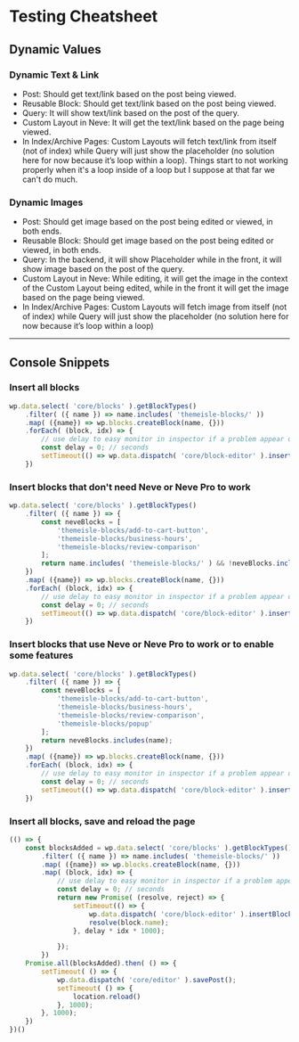 # Testing Cheatsheet

## Dynamic Values

### Dynamic Text & Link

- Post: Should get text/link based on the post being viewed.
- Reusable Block: Should get text/link based on the post being viewed.
- Query: It will show text/link based on the post of the query.
- Custom Layout in Neve: It will get the text/link based on the page being viewed.
- In Index/Archive Pages: Custom Layouts will fetch text/link from itself (not of index) while Query will just show the placeholder (no solution here for now because it’s loop within a loop). Things start to not working properly when it's a loop inside of a loop but I suppose at that far we can't do much.

### Dynamic Images

- Post: Should get image based on the post being edited or viewed, in both ends.
- Reusable Block: Should get image based on the post being edited or viewed, in both ends.
- Query: In the backend, it will show Placeholder while in the front, it will show image based on the post of the query.
- Custom Layout in Neve: While editing, it will get the image in the context of the Custom Layout being edited, while in the front it will get the image based on the page being viewed.
- In Index/Archive Pages: Custom Layouts will fetch image from itself (not of index) while Query will just show the placeholder (no solution here for now because it’s loop within a loop)

---

## Console Snippets

### Insert all blocks

```javascript
wp.data.select( 'core/blocks' ).getBlockTypes()
	.filter( ({ name }) => name.includes( 'themeisle-blocks/' ))
	.map( ({name}) => wp.blocks.createBlock(name, {}))
	.forEach( (block, idx) => {
		// use delay to easy monitor in inspector if a problem appear during a block insertion
		const delay = 0; // seconds
		setTimeout(() => wp.data.dispatch( 'core/block-editor' ).insertBlock(block), delay * idx * 1000);
	})
```

### Insert blocks that don't need Neve or Neve Pro to work
```javascript
wp.data.select( 'core/blocks' ).getBlockTypes()
	.filter( ({ name }) => {
		const neveBlocks = [
			'themeisle-blocks/add-to-cart-button',
			'themeisle-blocks/business-hours',
			'themeisle-blocks/review-comparison'
		];
		return name.includes( 'themeisle-blocks/' ) && !neveBlocks.includes(name);	
	})
	.map( ({name}) => wp.blocks.createBlock(name, {}))
	.forEach( (block, idx) => {
		// use delay to easy monitor in inspector if a problem appear during a block insertion
		const delay = 0; // seconds
		setTimeout(() => wp.data.dispatch( 'core/block-editor' ).insertBlock(block), delay * idx * 1000);
	})
```

### Insert blocks that use Neve or Neve Pro to work or to enable some features 

```javascript
wp.data.select( 'core/blocks' ).getBlockTypes()
	.filter( ({ name }) => {
		const neveBlocks = [
			'themeisle-blocks/add-to-cart-button',
			'themeisle-blocks/business-hours',
			'themeisle-blocks/review-comparison',
			'themeisle-blocks/popup'
		];
		return neveBlocks.includes(name);	
	})
	.map( ({name}) => wp.blocks.createBlock(name, {}))
	.forEach( (block, idx) => {
		// use delay to easy monitor in inspector if a problem appear during a block insertion
		const delay = 0; // seconds
		setTimeout(() => wp.data.dispatch( 'core/block-editor' ).insertBlock(block), delay * idx * 1000);
	})
```

### Insert all blocks, save and reload the page

```javascript
(() => {
	const blocksAdded = wp.data.select( 'core/blocks' ).getBlockTypes()
		.filter( ({ name }) => name.includes( 'themeisle-blocks/' ))
		.map( ({name}) => wp.blocks.createBlock(name, {}))
		.map( (block, idx) => {
			// use delay to easy monitor in inspector if a problem appear during a block insertion
			const delay = 0; // seconds
			return new Promise( (resolve, reject) => {
				setTimeout(() => { 
					wp.data.dispatch( 'core/block-editor' ).insertBlock(block);
					resolve(block.name);
				}, delay * idx * 1000);

			});
		})
	Promise.all(blocksAdded).then( () => {
		setTimeout( () => {
			wp.data.dispatch( 'core/editor' ).savePost();
			setTimeout( () => {
				location.reload()
			}, 1000);
		}, 1000);
	})
})()
```
